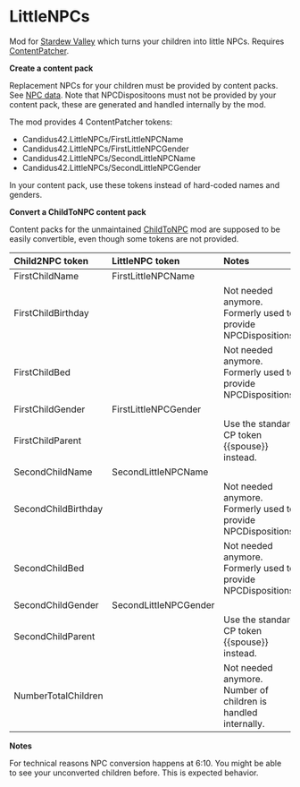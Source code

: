 # LittleNPCs

Mod for [Stardew Valley](http://stardewvalley.net/) which turns your children into little NPCs. Requires [ContentPatcher](https://www.nexusmods.com/stardewvalley/mods/1915).

**Create a content pack**

Replacement NPCs for your children must be provided by content packs. See [NPC data](https://stardewvalleywiki.com/Modding:NPC_data). Note that NPCDispositoons must not be provided by your content pack, these are generated and handled internally by the mod.

The mod provides 4 ContentPatcher tokens:

* Candidus42.LittleNPCs/FirstLittleNPCName
* Candidus42.LittleNPCs/FirstLittleNPCGender
* Candidus42.LittleNPCs/SecondLittleNPCName
* Candidus42.LittleNPCs/SecondLittleNPCGender

In your content pack, use these tokens instead of hard-coded names and genders.

**Convert a ChildToNPC content pack**

Content packs for the unmaintained [ChildToNPC](https://www.nexusmods.com/stardewvalley/mods/4568) mod are supposed to be easily convertible, even though some tokens are not provided.

| Child2NPC token     | LittleNPC token       | Notes                                                         |
|:--------------------|:----------------------|:--------------------------------------------------------------|
| FirstChildName      | FirstLittleNPCName    |                                                               |
| FirstChildBirthday  |                       | Not needed anymore. Formerly used to provide NPCDispositions. |
| FirstChildBed       |                       | Not needed anymore. Formerly used to provide NPCDispositions. |
| FirstChildGender    | FirstLittleNPCGender  |                                                               |
| FirstChildParent    |                       | Use the standard CP token {{spouse}} instead.                 |
| SecondChildName     | SecondLittleNPCName   |                                                               |
| SecondChildBirthday |                       | Not needed anymore. Formerly used to provide NPCDispositions. |
| SecondChildBed      |                       | Not needed anymore. Formerly used to provide NPCDispositions. |
| SecondChildGender   | SecondLittleNPCGender |                                                               |
| SecondChildParent   |                       | Use the standard CP token {{spouse}} instead.                 |
| NumberTotalChildren |                       | Not needed anymore. Number of children is handled internally. |

**Notes**

For technical reasons NPC conversion happens at 6:10. You might be able to see your unconverted children before. This is expected behavior.
